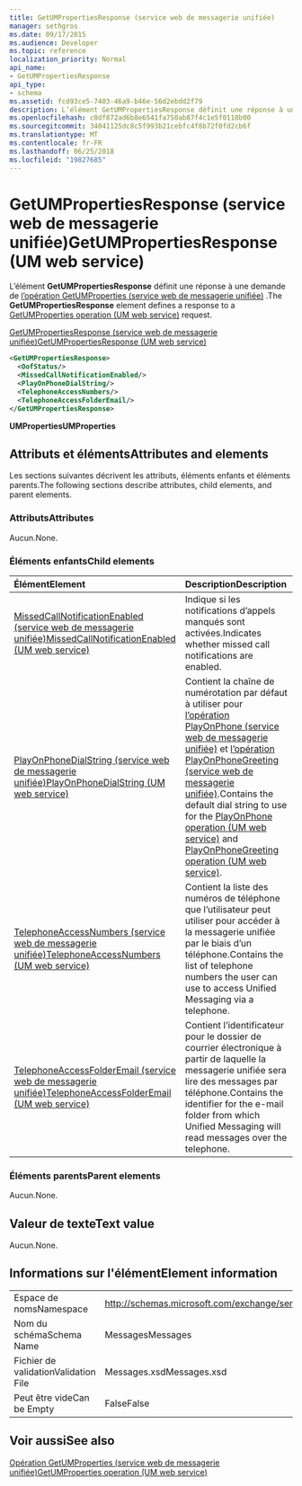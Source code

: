 ```yaml
---
title: GetUMPropertiesResponse (service web de messagerie unifiée)
manager: sethgros
ms.date: 09/17/2015
ms.audience: Developer
ms.topic: reference
localization_priority: Normal
api_name:
- GetUMPropertiesResponse
api_type:
- schema
ms.assetid: fcd93ce5-7403-46a9-b46e-56d2ebdd2f79
description: L’élément GetUMPropertiesResponse définit une réponse à une demande de (service web de messagerie unifiée) opération GetUMProperties.
ms.openlocfilehash: c0df872ad6b8e6541fa750ab87f4c1e5f0118b00
ms.sourcegitcommit: 34041125dc8c5f993b21cebfc4f8b72f0fd2cb6f
ms.translationtype: MT
ms.contentlocale: fr-FR
ms.lasthandoff: 06/25/2018
ms.locfileid: "19827685"
---
```

# <a name="getumpropertiesresponse-um-web-service"></a><span data-ttu-id="15f38-103">GetUMPropertiesResponse (service web de messagerie unifiée)</span><span class="sxs-lookup"><span data-stu-id="15f38-103">GetUMPropertiesResponse (UM web service)</span></span>

<span data-ttu-id="15f38-104">L’élément **GetUMPropertiesResponse** définit une réponse à une demande de [l’opération GetUMProperties (service web de messagerie unifiée)](getumproperties-operation-um-web-service.md) .</span><span class="sxs-lookup"><span data-stu-id="15f38-104">The **GetUMPropertiesResponse** element defines a response to a [GetUMProperties operation (UM web service)](getumproperties-operation-um-web-service.md) request.</span></span> 
  
[<span data-ttu-id="15f38-105">GetUMPropertiesResponse (service web de messagerie unifiée)</span><span class="sxs-lookup"><span data-stu-id="15f38-105">GetUMPropertiesResponse (UM web service)</span></span>](getumpropertiesresponse-um-web-service.md)
  
```xml
<GetUMPropertiesResponse>
  <OofStatus/>
  <MissedCallNotificationEnabled/>
  <PlayOnPhoneDialString/>
  <TelephoneAccessNumbers/>
  <TelephoneAccessFolderEmail/>
</GetUMPropertiesResponse>
```

 <span data-ttu-id="15f38-106">**UMProperties**</span><span class="sxs-lookup"><span data-stu-id="15f38-106">**UMProperties**</span></span>
## <a name="attributes-and-elements"></a><span data-ttu-id="15f38-107">Attributs et éléments</span><span class="sxs-lookup"><span data-stu-id="15f38-107">Attributes and elements</span></span>

<span data-ttu-id="15f38-108">Les sections suivantes décrivent les attributs, éléments enfants et éléments parents.</span><span class="sxs-lookup"><span data-stu-id="15f38-108">The following sections describe attributes, child elements, and parent elements.</span></span>
  
### <a name="attributes"></a><span data-ttu-id="15f38-109">Attributs</span><span class="sxs-lookup"><span data-stu-id="15f38-109">Attributes</span></span>

<span data-ttu-id="15f38-110">Aucun.</span><span class="sxs-lookup"><span data-stu-id="15f38-110">None.</span></span>
  
### <a name="child-elements"></a><span data-ttu-id="15f38-111">Éléments enfants</span><span class="sxs-lookup"><span data-stu-id="15f38-111">Child elements</span></span>

|<span data-ttu-id="15f38-112">**Élément**</span><span class="sxs-lookup"><span data-stu-id="15f38-112">**Element**</span></span>|<span data-ttu-id="15f38-113">**Description**</span><span class="sxs-lookup"><span data-stu-id="15f38-113">**Description**</span></span>|
|:-----|:-----|
|[<span data-ttu-id="15f38-114">MissedCallNotificationEnabled (service web de messagerie unifiée)</span><span class="sxs-lookup"><span data-stu-id="15f38-114">MissedCallNotificationEnabled (UM web service)</span></span>](missedcallnotificationenabled-um-web-service.md) <br/> |<span data-ttu-id="15f38-115">Indique si les notifications d’appels manqués sont activées.</span><span class="sxs-lookup"><span data-stu-id="15f38-115">Indicates whether missed call notifications are enabled.</span></span>  <br/> |
|[<span data-ttu-id="15f38-116">PlayOnPhoneDialString (service web de messagerie unifiée)</span><span class="sxs-lookup"><span data-stu-id="15f38-116">PlayOnPhoneDialString (UM web service)</span></span>](playonphonedialstring-um-web-service.md) <br/> |<span data-ttu-id="15f38-117">Contient la chaîne de numérotation par défaut à utiliser pour [l’opération PlayOnPhone (service web de messagerie unifiée)](playonphone-operation-um-web-service.md) et [l’opération PlayOnPhoneGreeting (service web de messagerie unifiée)](playonphonegreeting-operation-um-web-service.md).</span><span class="sxs-lookup"><span data-stu-id="15f38-117">Contains the default dial string to use for the [PlayOnPhone operation (UM web service)](playonphone-operation-um-web-service.md) and [PlayOnPhoneGreeting operation (UM web service)](playonphonegreeting-operation-um-web-service.md).</span></span>  <br/> |
|[<span data-ttu-id="15f38-118">TelephoneAccessNumbers (service web de messagerie unifiée)</span><span class="sxs-lookup"><span data-stu-id="15f38-118">TelephoneAccessNumbers (UM web service)</span></span>](telephoneaccessnumbers-um-web-service.md) <br/> |<span data-ttu-id="15f38-119">Contient la liste des numéros de téléphone que l’utilisateur peut utiliser pour accéder à la messagerie unifiée par le biais d’un téléphone.</span><span class="sxs-lookup"><span data-stu-id="15f38-119">Contains the list of telephone numbers the user can use to access Unified Messaging via a telephone.</span></span>  <br/> |
|[<span data-ttu-id="15f38-120">TelephoneAccessFolderEmail (service web de messagerie unifiée)</span><span class="sxs-lookup"><span data-stu-id="15f38-120">TelephoneAccessFolderEmail (UM web service)</span></span>](telephoneaccessfolderemail-um-web-service.md) <br/> |<span data-ttu-id="15f38-121">Contient l’identificateur pour le dossier de courrier électronique à partir de laquelle la messagerie unifiée sera lire des messages par téléphone.</span><span class="sxs-lookup"><span data-stu-id="15f38-121">Contains the identifier for the e-mail folder from which Unified Messaging will read messages over the telephone.</span></span>  <br/> |
   
### <a name="parent-elements"></a><span data-ttu-id="15f38-122">Éléments parents</span><span class="sxs-lookup"><span data-stu-id="15f38-122">Parent elements</span></span>

<span data-ttu-id="15f38-123">Aucun.</span><span class="sxs-lookup"><span data-stu-id="15f38-123">None.</span></span>
  
## <a name="text-value"></a><span data-ttu-id="15f38-124">Valeur de texte</span><span class="sxs-lookup"><span data-stu-id="15f38-124">Text value</span></span>

<span data-ttu-id="15f38-125">Aucun.</span><span class="sxs-lookup"><span data-stu-id="15f38-125">None.</span></span>
  
## <a name="element-information"></a><span data-ttu-id="15f38-126">Informations sur l'élément</span><span class="sxs-lookup"><span data-stu-id="15f38-126">Element information</span></span>

|||
|:-----|:-----|
|<span data-ttu-id="15f38-127">Espace de noms</span><span class="sxs-lookup"><span data-stu-id="15f38-127">Namespace</span></span>  <br/> |http://schemas.microsoft.com/exchange/services/2006/messages  <br/> |
|<span data-ttu-id="15f38-128">Nom du schéma</span><span class="sxs-lookup"><span data-stu-id="15f38-128">Schema Name</span></span>  <br/> |<span data-ttu-id="15f38-129">Messages</span><span class="sxs-lookup"><span data-stu-id="15f38-129">Messages</span></span>  <br/> |
|<span data-ttu-id="15f38-130">Fichier de validation</span><span class="sxs-lookup"><span data-stu-id="15f38-130">Validation File</span></span>  <br/> |<span data-ttu-id="15f38-131">Messages.xsd</span><span class="sxs-lookup"><span data-stu-id="15f38-131">Messages.xsd</span></span>  <br/> |
|<span data-ttu-id="15f38-132">Peut être vide</span><span class="sxs-lookup"><span data-stu-id="15f38-132">Can be Empty</span></span>  <br/> |<span data-ttu-id="15f38-133">False</span><span class="sxs-lookup"><span data-stu-id="15f38-133">False</span></span>  <br/> |
   
## <a name="see-also"></a><span data-ttu-id="15f38-134">Voir aussi</span><span class="sxs-lookup"><span data-stu-id="15f38-134">See also</span></span>



[<span data-ttu-id="15f38-135">Opération GetUMProperties (service web de messagerie unifiée)</span><span class="sxs-lookup"><span data-stu-id="15f38-135">GetUMProperties operation (UM web service)</span></span>](getumproperties-operation-um-web-service.md)

